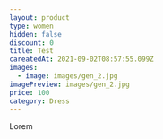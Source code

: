 ```yaml
---
layout: product
type: women
hidden: false
discount: 0
title: Test
careatedAt: 2021-09-02T08:57:55.099Z
images:
  - image: images/gen_2.jpg
imagePreview: images/gen_2.jpg
price: 100
category: Dress
---
```

Lorem